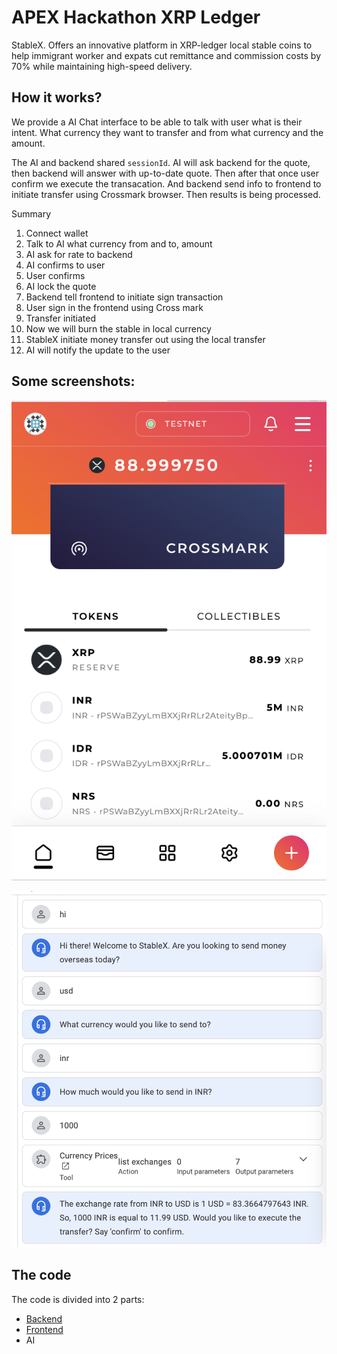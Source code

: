 # APEX Hackathon XRP Ledger

StableX. Offers an innovative platform in XRP-ledger local stable coins to help immigrant worker and expats cut remittance and commission costs by 70% while maintaining high-speed delivery.

## How it works?

We provide a AI Chat interface to be able to talk with user what is their intent. What currency they want to transfer and from what currency and the amount.

The AI and backend shared `sessionId`. AI will ask backend for the quote, then backend will answer with up-to-date quote. Then after that once user confirm we execute the transacation. And backend send info to frontend to initiate transfer using Crossmark browser. Then results is being processed.

Summary

1. Connect wallet
2. Talk to AI what currency from and to, amount
3. AI ask for rate to backend
4. AI confirms to user
5. User confirms
7. AI lock the quote
8. Backend tell frontend to initiate sign transaction
9. User sign in the frontend using Cross mark
10. Transfer initiated
11. Now we will burn the stable in local currency
12. StableX initiate money transfer out using the local transfer
13. AI will notify the update to the user

## Some screenshots:

![image](./stables-in-crossmark.png)

![image](./chat-interface-poc.png)

## The code

The code is divided into 2 parts:

- [Backend](./backend)
- [Frontend](./templates/next)
- AI

